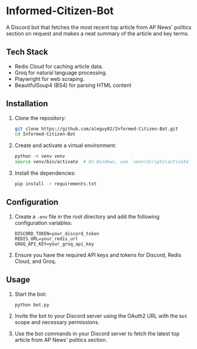 # Informed-Citizen-Bot

A Discord bot that fetches the most recent top article from AP News' politics section on request and makes a neat summary of the article and key terms.
## Tech Stack

- Redis Cloud for caching article data.
- Groq for natural language processing.
- Playwright for web scraping.
- BeautifulSoup4 (BS4) for parsing HTML content

## Installation

1. Clone the repository:

    ```bash
    git clone https://github.com/aleguy02/Informed-Citizen-Bot.git
    cd Informed-Citizen-Bot
    ```

2. Create and activate a virtual environment:

    ```bash
    python -m venv venv
    source venv/bin/activate  # On Windows, use `venv\Scripts\activate`
    ```

3. Install the dependencies:

    ```bash
    pip install -r requirements.txt
    ```

## Configuration

1. Create a `.env` file in the root directory and add the following configuration variables:

    ```env
    DISCORD_TOKEN=your_discord_token
    REDIS_URL=your_redis_url
    GROQ_API_KEY=your_groq_api_key
    ```

2. Ensure you have the required API keys and tokens for Discord, Redis Cloud, and Groq.

## Usage

1. Start the bot:

    ```bash
    python bot.py
    ```

2. Invite the bot to your Discord server using the OAuth2 URL with the `bot` scope and necessary permissions.

3. Use the bot commands in your Discord server to fetch the latest top article from AP News' politics section.
